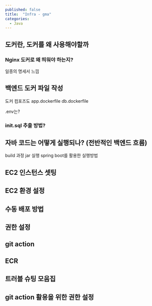 ```yaml
---
published: false
title:  "Infra - gma"
categories:
  - Java
---
```



## 도커란, 도커를 왜 사용해야할까



### Nginx 도커로 왜 띄워야 하는지?
일종의 명세서 느낌


## 백엔드 도커 파일 작성

도커 컴포즈도
app.dockerfile
db.dockerfile

.env는?


### init.sql 추출 방법?


## 자바 코드는 어떻게 실행되나? (전반적인 백엔드 흐름)
build 과정
jar 실행
spring boot를 활용한 실행방법

## EC2 인스턴스 셋팅


## EC2 환경 설정


## 수동 배포 방법


## 권한 설정


## git action


## ECR


## 트러블 슈팅 모음집


## git action 활용을 위한 권한 설정